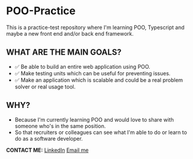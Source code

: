 # POO-Practice
This is a practice-test repository where I'm learning POO, Typescript and maybe a new front end and/or back end framework.

## WHAT ARE THE MAIN GOALS?
  - ✅ Be able to build an entire web application using POO.
  - ✅ Make testing units which can be useful for preventing issues.
  - ✅ Make an application which is scalable and could be a real problem solver or real usage tool.


## WHY?
  - Because I'm currently learning POO and would love to share with someone who's in the same position.
  - So that recruiters or colleagues can see what I'm able to do or learn to do as a software developer.


**CONTACT ME:**
[LinkedIn](https://www.linkedin.com/in/federico-saa-4ab74b297/)
[Email me](saajamilf@gmail.com)
